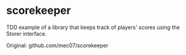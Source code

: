 # scorekeeper
TDD example of a library that keeps track of players' scores using the Storer
interface.

Original:
github.com/mec07/scorekeeper
